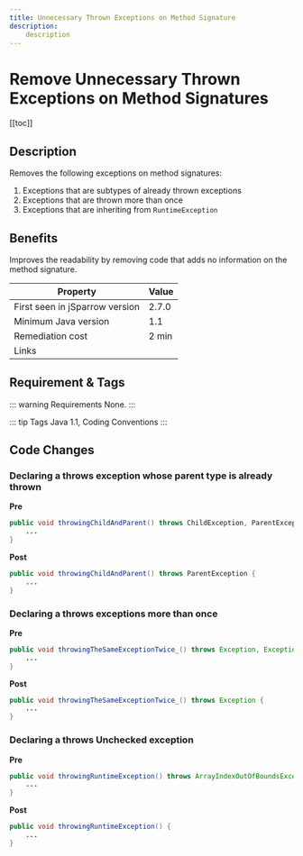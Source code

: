 ```yaml
---
title: Unnecessary Thrown Exceptions on Method Signature
description:
    description
---
```


# Remove Unnecessary Thrown Exceptions on Method Signatures

[[toc]]

## Description

Removes the following exceptions on method signatures:

 1. Exceptions that are subtypes of already thrown exceptions
 2. Exceptions that are thrown more than once
 3. Exceptions that are inheriting from `RuntimeException`

## Benefits

Improves the readability by removing code that adds no information on the method signature.

| Property                        | Value |
| ------------------------------- | ----- |
| First seen in jSparrow version  | 2.7.0 |
| Minimum Java version            | 1.1   |
| Remediation cost                | 2 min |
| Links                           |  |

## Requirement & Tags

::: warning Requirements
None.
:::

::: tip Tags
Java 1.1, Coding Conventions
:::

## Code Changes

### Declaring a throws exception whose parent type is already thrown
__Pre__
```java
public void throwingChildAndParent() throws ChildException, ParentException {
	...
}
```

__Post__
```java
public void throwingChildAndParent() throws ParentException {
	...
}
```

### Declaring a throws exceptions more than once
__Pre__
```java
public void throwingTheSameExceptionTwice_() throws Exception, Exception {
	...
}
```

__Post__
```java
public void throwingTheSameExceptionTwice_() throws Exception {
	...
}
```
### Declaring a throws Unchecked exception

__Pre__
```java
public void throwingRuntimeException() throws ArrayIndexOutOfBoundsException {
	...
}
```

__Post__
```java
public void throwingRuntimeException() {
	...
}
```
